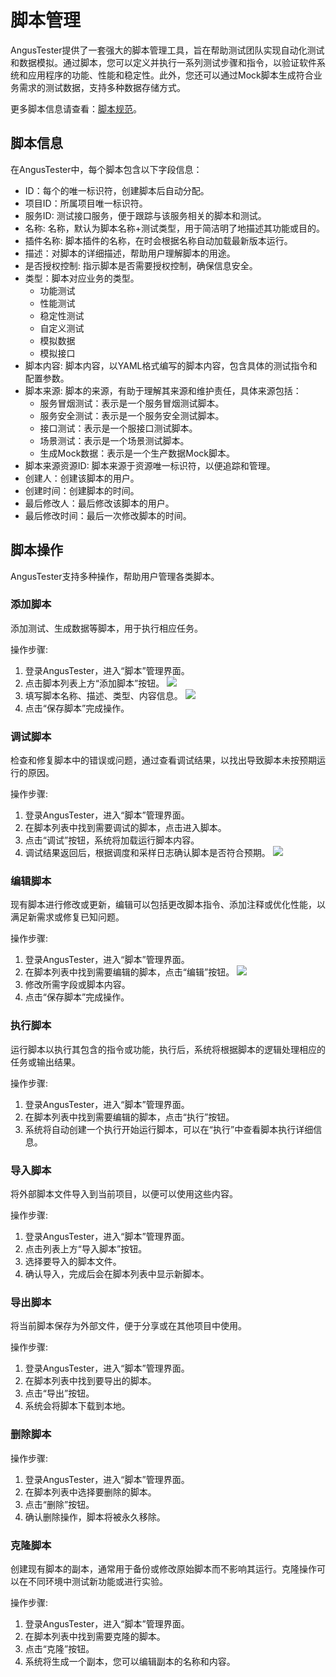 # 脚本管理

AngusTester提供了一套强大的脚本管理工具，旨在帮助测试团队实现自动化测试和数据模拟。通过脚本，您可以定义并执行一系列测试步骤和指令，以验证软件系统和应用程序的功能、性能和稳定性。此外，您还可以通过Mock脚本生成符合业务需求的测试数据，支持多种数据存储方式。

更多脚本信息请查看：[脚本规范](https://www.xcan.cloud/help/doc/205509853639082016?c=205531805216931883)。

## 脚本信息

在AngusTester中，每个脚本包含以下字段信息：

- ID：每个的唯一标识符，创建脚本后自动分配。
- 项目ID：所属项目唯一标识符。
- 服务ID: 测试接口服务，便于跟踪与该服务相关的脚本和测试。
- 名称: 名称，默认为脚本名称+测试类型，用于简洁明了地描述其功能或目的。
- 插件名称: 脚本插件的名称，在时会根据名称自动加载最新版本运行。
- 描述：对脚本的详细描述，帮助用户理解脚本的用途。
- 是否授权控制: 指示脚本是否需要授权控制，确保信息安全。
- 类型：脚本对应业务的类型。
    - 功能测试
    - 性能测试
    - 稳定性测试
    - 自定义测试
    - 模拟数据
    - 模拟接口
- 脚本内容: 脚本内容，以YAML格式编写的脚本内容，包含具体的测试指令和配置参数。
- 脚本来源: 脚本的来源，有助于理解其来源和维护责任，具体来源包括：
    - 服务冒烟测试：表示是一个服务冒烟测试脚本。
    - 服务安全测试：表示是一个服务安全测试脚本。
    - 接口测试：表示是一个服接口测试脚本。
    - 场景测试：表示是一个场景测试脚本。
    - 生成Mock数据：表示是一个生产数据Mock脚本。
- 脚本来源资源ID: 脚本来源于资源唯一标识符，以便追踪和管理。
- 创建人：创建该脚本的用户。
- 创建时间：创建脚本的时间。
- 最后修改人：最后修改该脚本的用户。
- 最后修改时间：最后一次修改脚本的时间。

## 脚本操作

AngusTester支持多种操作，帮助用户管理各类脚本。

### 添加脚本

添加测试、生成数据等脚本，用于执行相应任务。

操作步骤:

1. 登录AngusTester，进入“脚本”管理界面。
2. 点击脚本列表上方“添加脚本”按钮。
   ![](https://bj-c1-prod-files.xcan.cloud/storage/pubapi/v1/file/script-add.png?fid=251751339858592104&fpt=6O6kD3Z2jI0Y1Bnx4O3xvJGFuBwD3zZWxoOLsSqa)
3. 填写脚本名称、描述、类型、内容信息。
   ![](https://bj-c1-prod-files.xcan.cloud/storage/pubapi/v1/file/script-add-view.png?fid=251751339858592102&fpt=B1aECAT2OWRoIbq8BHNwtZsujce2kTh1aIejYIV5)
4. 点击“保存脚本”完成操作。

### 调试脚本

检查和修复脚本中的错误或问题，通过查看调试结果，以找出导致脚本未按预期运行的原因。

操作步骤:

1. 登录AngusTester，进入“脚本”管理界面。
2. 在脚本列表中找到需要调试的脚本，点击进入脚本。
3. 点击“调试”按钮，系统将加载运行脚本内容。
4. 调试结果返回后，根据调度和采样日志确认脚本是否符合预期。
   ![](https://bj-c1-prod-files.xcan.cloud/storage/pubapi/v1/file/script-debug.png?fid=251751339858592106&fpt=pYyiZC1tzowMAWRiHLVqVWBrK0MIpt8BAeAmJjbP)

### 编辑脚本

现有脚本进行修改或更新，编辑可以包括更改脚本指令、添加注释或优化性能，以满足新需求或修复已知问题。

操作步骤:

1. 登录AngusTester，进入“脚本”管理界面。
2. 在脚本列表中找到需要编辑的脚本，点击“编辑”按钮。
   ![](https://bj-c1-prod-files.xcan.cloud/storage/pubapi/v1/file/script-edit.png?fid=251751339858592108&fpt=n1eeDwZNspGqCk9ecwos9TH78HgUtS4skXWoMj97)
3. 修改所需字段或脚本内容。
4. 点击“保存脚本”完成操作。

### 执行脚本

运行脚本以执行其包含的指令或功能，执行后，系统将根据脚本的逻辑处理相应的任务或输出结果。

操作步骤:

1. 登录AngusTester，进入“脚本”管理界面。
2. 在脚本列表中找到需要编辑的脚本，点击“执行”按钮。
3. 系统将自动创建一个执行开始运行脚本，可以在“执行”中查看脚本执行详细信息。

### 导入脚本

将外部脚本文件导入到当前项目，以便可以使用这些内容。

操作步骤:

1. 登录AngusTester，进入“脚本”管理界面。
2. 点击列表上方“导入脚本”按钮。
3. 选择要导入的脚本文件。
4. 确认导入，完成后会在脚本列表中显示新脚本。

### 导出脚本

将当前脚本保存为外部文件，便于分享或在其他项目中使用。

操作步骤:

1. 登录AngusTester，进入“脚本”管理界面。
2. 在脚本列表中找到要导出的脚本。
3. 点击“导出”按钮。
4. 系统会将脚本下载到本地。

### 删除脚本

操作步骤:

1. 登录AngusTester，进入“脚本”管理界面。
2. 在脚本列表中选择要删除的脚本。
3. 点击“删除”按钮。
4. 确认删除操作，脚本将被永久移除。

### 克隆脚本

创建现有脚本的副本，通常用于备份或修改原始脚本而不影响其运行。克隆操作可以在不同环境中测试新功能或进行实验。

操作步骤:

1. 登录AngusTester，进入“脚本”管理界面。
2. 在脚本列表中找到需要克隆的脚本。
3. 点击“克隆”按钮。
4. 系统将生成一个副本，您可以编辑副本的名称和内容。

